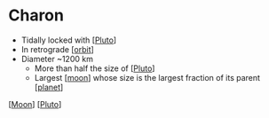 # Charon

- Tidally locked with [[Pluto]]
- In retrograde [[orbit]]
- Diameter ~1200 km
  - More than half the size of [[Pluto]]
  - Largest [[moon]] whose size is the largest fraction of its parent [[planet]]

[[Moon]] [[Pluto]]

[//begin]: # "Autogenerated link references for markdown compatibility"
[Pluto]: pluto "Pluto"
[orbit]: orbit "Orbit"
[Moon]: moon "Moon"
[planet]: planet "Planet"
[//end]: # "Autogenerated link references"